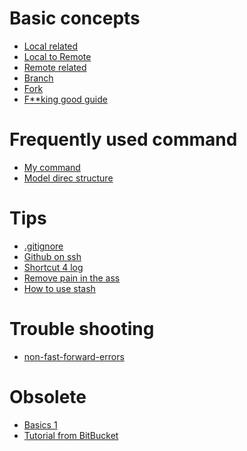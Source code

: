 # Basic concepts 

- [Local related](Local-related.md)
- [Local to Remote](Local-to-Remote.md)
- [Remote related](Remote-related.md)
- [Branch](Branch.md)
- [Fork](Fork.md)
- [F**king good guide](http://marklodato.github.io/visual-git-guide/index-ko.html)

# Frequently used command 

- [My command](My-command.md)
- [Model direc structure](Directory-Structure.md)

# Tips 

- [.gitignore](gitignore.md)
- [Github on ssh](How-to-use-GitHub-over-ssh.md)
- [Shortcut 4 log](Shortcut-4-git-log.md)
- [Remove pain in the ass](https://github.com/anarinsk/learn_git/blob/master/how-to-remove-unwanted-large-files.md)
- [How to use stash](https://github.com/anarinsk/learn_git/blob/master/how-2-remove-before-commit.md)

# Trouble shooting 

- [non-fast-forward-errors](non-fast-forward-errors.md)

# Obsolete

- [Basics 1](Basics-1.md)
- [Tutorial from BitBucket](Tutorial-from-BitBucket.md)
<!--stackedit_data:
eyJoaXN0b3J5IjpbLTE3NDg0MzQ5MjFdfQ==
-->
